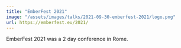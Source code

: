 ```yaml
---
title: "EmberFest 2021"
image: "/assets/images/talks/2021-09-30-emberfest-2021/logo.png"
url: https://emberfest.eu/2021/
---
```


EmberFest 2021 was a 2 day conference in Rome.
